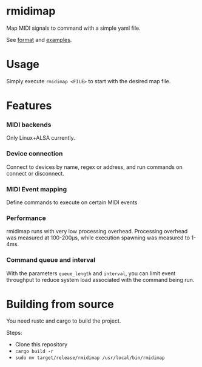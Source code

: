 # rmidimap

Map MIDI signals to command with a simple yaml file.

See [format](/FORMAT.md) and [examples](/examples/).

# Usage

Simply execute `rmidimap <FILE>` to start with the desired map file.

# Features

### MIDI backends

Only Linux+ALSA currently.

### Device connection

Connect to devices by name, regex or address, and run commands on connect or disconnect.

### MIDI Event mapping

Define commands to execute on certain MIDI events

### Performance

rmidimap runs with very low processing overhead.
Processing overhead was measured at 100-200µs, while execution spawning was measured to 1-4ms.

### Command queue and interval

With the parameters `queue_length` and `interval`,
you can limit event throughput to reduce system load associated with the command being run.

# Building from source

You need rustc and cargo to build the project.

Steps:
- Clone this repository
- `cargo build -r`
- `sudo mv target/release/rmidimap /usr/local/bin/rmidimap`


